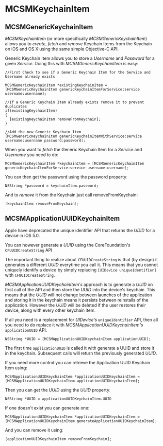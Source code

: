 # MCSMKeychainItem

## MCSMGenericKeychainItem

*MCSMKeychainItem* (or more specifically *MCSMGenericKeychainItem*) allows you to *create*, *fetch* and *remove* Keychain Items from the Keychain on iOS and OS X using the same simple Objective-C API.

Generic Keychain Item allows you to store a *Username* and *Password* for a given *Service*. Doing this with *MCSMGenericKeychainItem* is easy:

```objc
//First Check to see if a Generic Keychain Item for the Service and Username already exists

MCSMGenericKeychainItem *existingKeychainItem = [MCSMGenericKeychainItem genericKeychainItemForService:service username:username];

//If a Generic Keychain Item already exists remove it to prevent duplicates
if(existingKeychainItem)
{
  [existingKeychainItem removeFromKeychain];
}

//Add the new Generic Keychain Item                             
[MCSMGenericKeychainItem genericKeychainItemWithService:service username:username password:password];
```

When you want to *fetch* the Generic Keychain Item for a *Service* and *Username* you need to do:
```objc
MCSMGenericKeychainItem *keychainItem = [MCSMGenericKeychainItem genericKeychainItemForService:service username:username];
```

You can then get the password using the password property:
```objc
NSString *password = keychainItem.password;
```

And to *remove* it from the Keychain just call removeFromKeychain:
```objc
[keychainItem removeFromKeychain];
```

## MCSMApplicationUUIDKeychainItem

Apple have deprecated the unique identifier API that returns the *UDID* for a device in iOS 5.0.

You can however generate a *UUID* using the CoreFoundation's `CFUUIDCreateString` API

The important thing to realize about `CFUUIDCreateString` is that (by design) it generates a different *UUID* everytime you call it. This means that you cannot uniquely identify a device by simply replacing `[UIDevice uniqueIdentifier]` with `CFUUIDCreateString`.

*MCSMApplicationUUIDKeychainItem's* approach is to generate a *UUID* on first call of the API and then store the *UUID* into the device's keychain. This means that the *UUID* will not change between launches of the application and storing it in the keychain means it persists between reinstalls of the application. However the *UUID* will be deleted if the user restores their device, along with every other keychain item.

If all you need is a replacement for *UIDevice's* `uniqueIdentifier` API, then all you need to do replace it with *MCSMApplicationUUIDKeychainItem's* `applicationUUID` API.
```objc
NSString *UUID = [MCSMApplicationUUIDKeychainItem applicationUUID];
```
The first time `applicationUUID` is called it with generate a UUID and store it in the keychain. Subsequent calls will return the previously generated *UUID*.

If you need more control you can retrieve the Application UUID Keychain Item using:
```objc
MCSMApplicationUUIDKeychainItem *applicationUUIDKeychainItem = [MCSMApplicationUUIDKeychainItem applicationUUIDKeychainItem];
```
Then you can get the *UUID* using the *UUID* property:
```objc
NSString *UUID = applicationUUIDKeychainItem.UUID
```

If one doesn't exist you can generate one:
```objc
MCSMApplicationUUIDKeychainItem *applicationUUIDKeychainItem = [MCSMApplicationUUIDKeychainItem generateApplicationUUIDKeychainItem];
```
And you can remove it using:
```objc
[applicationUUIDKeychainItem removeFromKeychain];
```















